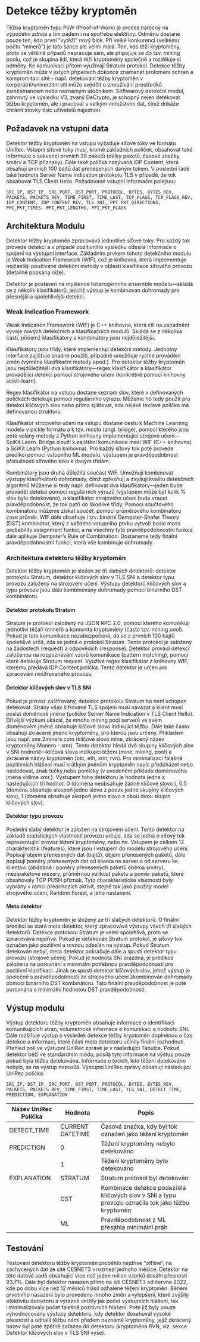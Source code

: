# Detekce těžby kryptoměn
Těžba kryptoměn typu PoW (Proof-of-Work) je proces náročný na výpočetní zdroje a tím pádem i na spotřebu elektřiny. Odměnu dostane pouze ten, kdo první “vytěží” nový blok. Při velké konkurenci (velkému počtu “minerů”) je tato šance ale velmi malá. Ten, kdo těží kryptoměny, proto ve většině případů nepracuje sám, ale připojuje se do tzv. mining poolu, což je skupina lidí, která těží kryptoměny společně a rozděluje si odměny. Ke komunikaci přitom využívají Stratum protokol. Detekce těžby kryptoměn může v jistých případech dokonce znamenat prolomení ochran a kompromitaci sítě - např. detekování těžby kryptoměn v korporátní/univerzitní síti může svědčit o zneužívání prostředků zaměstnancem nebo neznámým útočníkem. Softwarový detekční modul, zahrnutý ve výsledku V3, zvaný DeCrypto, je schopný nejen detekovat těžbu kryptoměn, ale i pracovat s velkým množstvím dat, čímž dokáže chránit stovky tisíc uživatelů najednou.

## Požadavek na vstupní data
Detektor těžby kryptoměn na vstupu vyžaduje síťové toky ve formátu UniRec. Vstupní síťové toky musí, kromě základních políček, obsahovat také informace o sekvenci prvních 30 paketů (délky paketů, časové značky, směry a TCP příznaky). Dále také políčka nazývaná IDP Content, která obsahují prvních 100 bajtů dat přenesených daným tokem. V poslední řadě také hodnota Server Name Indication protokolu TLS v případě, že tok obsahoval TLS Client Hello. Požadované vstupní informační polejsou:

```
SRC_IP, DST_IP, SRC_PORT, DST_PORT, PROTOCOL, BYTES, BYTES_REV, PACKETS, PACKETS_REV, TIME_FIRST, TIME_LAST, TCP_FLAGS, TCP_FLAGS_REV, IDP_CONTENT, IDP_CONTENT_REV, TLS_SNI, PPI_PKT_DIRECTIONS, PPI_PKT_TIMES, PPI_PKT_LENGTHS, PPI_PKT_FLAGS
```

## Architektura Modulu
Detektor těžby kryptoměn zpracovává jednotlivé síťové toky. Pro každý tok provede detekci a v případě pozitivního výsledku odesílá informace o spojení na výstupní interface. Základním prvkem tohoto detekčního modulu je Weak Indication Framework (WIF), což je knihovna, která implementuje nejčastěji používané detekční metody v oblasti klasifikace síťového provozu (detailně popsána níže).

Detektor je postaven na myšlence heterogenního ensemble modelu—skládá se z několik klasifikátorů, jejichž výstup je kombinován dohromady pro přesnější a spolehlivější detekci.

### Weak Indication Framework
Weak Indication Framework (WIF) je C++ knihovna, která cílí na usnadnění vývoje nových detekčních a klasifikačních modulů. Skládá se z několika částí, přičemž klasifikátory a kombinátory jsou nejdůležitější.

Klasifikátory jsou třídy, které implementují detekční metody. Jednotný interface zajišťuje snadné použití, případně umožňuje rychlé provádění změn (výměna klasifikační metody apod.). Pro detektor těžby kryptoměn jsou nejdůležitější dva klasifikátory—regex klasifikátor a klasifikátor provádějící detekci pomocí strojového učení (konkrétně pomocí knihovny scikit-learn).

Regex klasifikátor na vstupu dostane seznam slov, které v definovaných políčkách detekuje pomocí regulárního výrazu. Můžeme ho tedy použít pro detekci klíčových slov nebo přímo zjišťovat, zda nějaké textové políčko má definovanou strukturu.

Klasifikátor strojového učení na vstupu dostane cestu k Machine Learning modelu v pickle formátu a k tzv. mostu (angl. bridge), pomocí kterého jsou poté volány metody z Python knihovny implementující strojové učení—SciKit Learn. Bridge slouží k zajištění komunikace mezi WIF (C++ knihovna) a SciKit Learn (Python knihovna). Pro každý síťový tok poté provede predikci pomocí vstupního ML modelu, výstupem je pravděpodobnost příslušnosti síťového toku k daným třídám.

Kombinátory jsou druhá důležitá součást WIF. Umožňují kombinovat výstupy klasifikátorů dohromady, čímž zpřesňují a zvyšují kvalitu detekčních algoritmů Můžeme si tedy např. definovat dva klasifikátory—jeden bude provádět detekci pomocí regulárních výrazů (výstupem může být kolik % slov bylo detekováno), a klasifikátor strojového učení bude vracet pravděpodobnost, že tok patří do škodlivé třídy. Pomocí součtového kombinátoru můžeme získat součet, pomocí průměrového kombinátoru zase průměr. WIF dále obsahuje i tzv. binární Dempster-Shafer Theory (DST) kombinátor, který z každého vstupního prvku vytvoří basic mass probability assignment funkci, a na všechny tyto pravděpodobnostní funkce dále aplikuje Dempster’s Rule of Combination. Dostaneme tedy finální pravděpodobnostní funkci, která vše kombinuje dohromady.

### Architektura detektoru těžby kryptoměn
Detektor těžby kryptoměn je složen ze tří slabých detektorů: detektor protokolu Stratum, detektor klíčových slov v TLS SNI a detektor typu provozu založený na strojovém učení. Výstupy detektorů klíčových slov a typu provozu jsou dále kombinovány dohromady pomocí binárního DST kombinátoru. 

#### Detektor protokolu Stratum
Stratum je protokol založený na JSON RPC 2.0, pomocí kterého komunikují jednotliví těžaři (mineři) a komunita kryptoměny (často tzv. mining pool). Pokud je tato komunikace nezabezpečená, dá se z prvních 100 bajtů spolehlivě určit, zda se jedná o protokol Stratum. Tento protokol je založený na žádostech (request) a odpovědích (response). Detektor provádí detekci založenou na rozpoznávání vzorů komunikace (pattern matching), pomocí které detekuje Stratum request. Využívá regex klasifikátor z knihovny WIF, kterému předává IDP Content políčka. Tento detektor je určen pro zpracování nešifrovaného provozu.

#### Detektor klíčových slov v TLS SNI
Pokud je provoz zašifrovaný, detektor protokolu Stratum ho není schopen detekovat. Strany však šifrované TLS spojení musí navázat a klient musí poslat doménové jméno (políčko Server Name Indication v TLS Client Hello). Dřívější výzkum ukázal, že mnoho mining pool serverů ve svém doménovém jméně obsahuje klíčové slovo indikující těžbu. Dále také často obsahují zkrácené jméno kryptoměny, pro kterou jsou určeny. Příkladem jsou např. xmr.2miners.com (klíčové slovo mine, zkrácený název kryptoměny Monero - xmr). Tento detektor hledá dvě skupiny klíčových slov v SNI hodnotě—klíčová slova indikující těžení (mine, mining, pool) a zkrácené názvy kryptoměn (btc, eth, xmr, rvn). Pro minimalizaci falešně pozitivních hlášení musí krátkým jménům kryptoměn navíc předcházet nebo následovat, znak tečky,nebo pomlčky (v uvedeném příkladu doménového jména vidíme xmr.). Výstupem toho detektoru je hodnota jedna z následujících tří hodnot: 0 (doména neobsahuje žádné klíčové slovo ), 0.5 (doména obsahuje alespoň jedno slovo z pouze jedné skupiny klíčových slov), 1 (doména obsahuje alespoň jedno slovo z obou dvou skupin klíčových slov).


#### Detektor typu provozu
Poslední slabý detektor je založen na strojovém učení. Tento detektor na základě statistických vlastností provozu určuje, zda se jedná o síťový tok reprezentující provoz těžení kryptoměny, nebo ne. Vstupem je celkem 12 charakteristik (features), které jsou i vstupem do modelu strojového učení. Popisují objem přenesených dat (bajtů), objem přenesených paketů, dále popisují poměry přenesených dat od klienta na server a od serveru ke klientovi (obdobně i poměry přenesených paketů oběma směry), mezipaketové mezery, průměrnou velikost paketu a poměr paketů, které obsahovaly TCP PUSH příznak. Tyto charakteristické vlastnosti byly vybrány v rámci předchozích aktivit, stejně tak jako použitý model strojového učení, Random Forest, a jeho nastavení.

#### Meta detektor
Detektor těžby kryptoměn je složený ze tří slabých detektorů. O finální predikci se stará meta detektor, který zpracovává výstupy všech tří slabých detektorů. Detekce protokolu Stratum je velmi spolehlivá, proto se zpracovává nejdříve. Pokud je detekován Stratum protokol, je síťový tok označen jako pozitivní a rovnou odeslán na výstup. Pokud Stratum detekován nebyl, meta detektor pokračuje dále a spustí detektor typu provozu (strojové učení). Pokud je hodnota SNI prázdná, je predikce založena na porovnání s minimální potřebnou pravděpodobností pro pozitivní klasifikaci. Jinak se spustí detektor klíčových slov, jehož výstup je společně s pravděpodobností ze strojového učení zkombinován dohromady pomocí binárního DST kombinátoru. Tato finální pravděpodobnost je poté porovnána s minimální hodnotou DST pravděpodobnosti.

## Výstup modulu
Výstup detektoru těžby kryptoměn obsahuje informace o identifikaci komunikujících stran, volumetrické informace o komunikaci a hodnotu SNI. Dále rozšiřuje výstup o výsledek detekce těžby kryptoměn doplněnou o čas detekce a informaci, které části meta detektoru učinily finální rozhodnutí. Přehled polí ve výstupní UniRec zprávě je v následující Tabulce. Pokud detektor běží ve standardním módu, posílá tyto informace na výstup pouze pokud byla těžba detekována. Informace o tocích, kde těžení detekováno nebylo, se na výstup neposílá. Výstupní UniRec zprávy obsahují následující UniRec políčka:
```
SRC_IP, DST_IP, SRC_PORT, DST_PORT, PROTOCOL, BYTES, BYTES_REV, PACKETS, PACKETS_REV, TIME_FIRST, TIME_LAST, TLS_SNI, DETECT_TIME, PREDICTION, EXPLANATION
```

| Název UniRec Políčka | Hodnota          | Popis                                                                                             |
|----------------------|------------------|---------------------------------------------------------------------------------------------------|
| DETECT_TIME          | CURRENT DATETIME | Časová značka, kdy byl tok označen jako těžení kryptoměn                                          |
| PREDICTION           | 0                | Těžení kryptoměny nebylo detekováno                                                               |
|                      | 1                | Těžení kryptoměny bylo detekováno                                                                 |
| EXPLANATION          | STRATUM          | Stratum protokol byl detekován                                                                    |
|                      | DST              | Kombinace detekce podezřelá klíčových slov v SNI a typu provozu označila tok jako těžbu kryptoměn |
|                      | ML               | Pravděpodobnost z ML přesáhla minimální práh                                                      |

## Testování
Testování detektoru těžby kryptoměn proběhlo nejdříve “offline”, na zachycených dat ze sítě CESNET3 v rozmezí jednoho měsíce. Detektor na této datové sadě obsahující více než jeden milion vzorků dosáhl přesnosti 93.7%. Dále byl detektor nasazen přímo na síti CESNET3 od června 2022, kde po dobu více než 12 měsíců hlásil odhalené těžení kryptoměn. Během prvotního nasazení bylo provedeno mnoho změn a vylepšení, které zvýšily efektivitu detektoru a výrazně snížily jak počet výstupních hlášení, tak i minimalizovaly počet falešně pozitivních hlášení. Poté již byly pouze vyhodnocovány výstupy detektoru, kdy detektor dosahoval vysoké přesnosti a odhalil těžbu námi předem neznámé kryptoměny, jejíž zkrácený název byl poté zpětně zařazen do detektoru (kryptoměna RVN, viz. sekce Detektor klíčových slov v TLS SNI výše).
